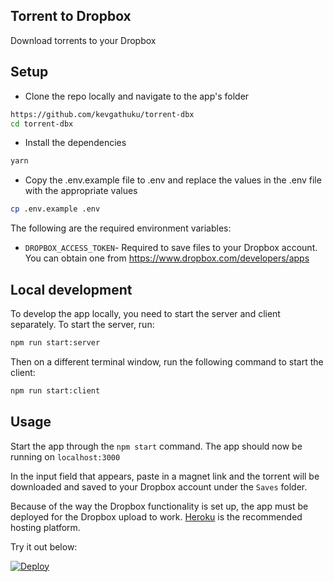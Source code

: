## Torrent to Dropbox

Download torrents to your Dropbox

## Setup

- Clone the repo locally and navigate to the app's folder

```sh
https://github.com/kevgathuku/torrent-dbx
cd torrent-dbx
```

- Install the dependencies

```sh
yarn
```

- Copy the .env.example file to .env and replace the values in the .env file with the appropriate values

```sh
cp .env.example .env
```

The following are the required environment variables:

- `DROPBOX_ACCESS_TOKEN`- Required to save files to your Dropbox account. You can obtain one from https://www.dropbox.com/developers/apps

## Local development

To develop the app locally, you need to start the server and client separately.
To start the server, run:

```sh
npm run start:server
```

Then on a different terminal window, run the following command to start the client:

```sh
npm run start:client
```


## Usage

Start the app through the `npm start` command.
The app should now be running on `localhost:3000`

In the input field that appears, paste in a magnet link and the torrent will be
downloaded and saved to your Dropbox account under the `Saves` folder.

Because of the way the Dropbox functionality is set up, the app must be deployed
for the Dropbox upload to work. [Heroku](https://www.heroku.com/) is the
recommended hosting platform.

Try it out below:

[![Deploy](https://www.herokucdn.com/deploy/button.svg)](https://heroku.com/deploy)
